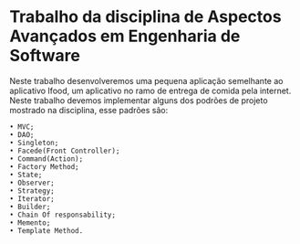 ﻿# Trabalho da disciplina de Aspectos Avançados em Engenharia de Software

Neste trabalho desenvolveremos uma pequena aplicação semelhante ao aplicativo Ifood, um aplicativo no ramo de entrega de comida pela internet. Neste trabalho devemos implementar alguns dos podrões de projeto mostrado na disciplina, esse padrões são:

    • MVC;
    • DAO;
    • Singleton;
    • Facede(Front Controller);
    • Command(Action);
    • Factory Method;
    • State;
    • Observer;
    • Strategy;
    • Iterator;
    • Builder;
    • Chain Of responsability;
    • Memento;
    • Template Method.
